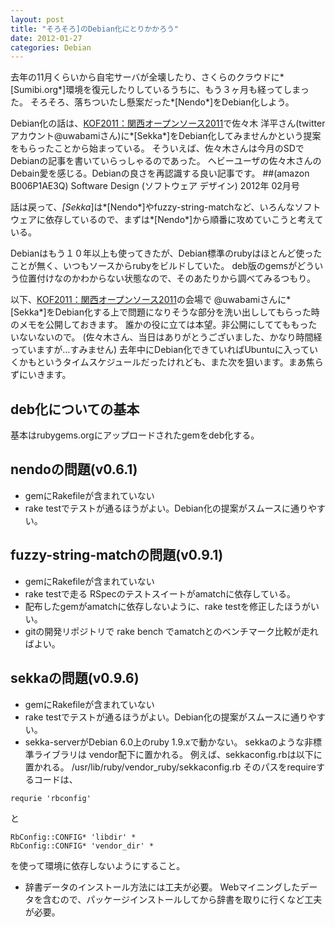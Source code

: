 ```yaml
---
layout: post
title: "そろそろ]のDebian化にとりかかろう"
date: 2012-01-27
categories: Debian
---
```


去年の11月くらいから自宅サーバが全壊したり、さくらのクラウドに*[Sumibi.org*]環境を復元したりしているうちに、もう３ヶ月も経ってしまった。
そろそろ、落ちついたし懸案だった*[Nendo*]をDebian化しよう。

Debian化の話は、[KOF2011：関西オープンソース2011](http://k-of.jp/2011/index.html)で佐々木 洋平さん(twitterアカウント@uwabamiさん)に*[Sekka*]をDebian化してみませんかという提案をもらったことから始まっている。
そういえば、佐々木さんは今月のSDでDebianの記事を書いていらっしゃるのであった。
ヘビーユーザの佐々木さんのDebain愛を感じる。Debianの良さを再認識する良い記事です。
 ##(amazon B006P1AE3Q) Software Design (ソフトウェア デザイン) 2012年 02月号

話は戻って、*[Sekka*]は*[Nendo*]やfuzzy-string-matchなど、いろんなソフトウェアに依存しているので、まずは*[Nendo*]から順番に攻めていこうと考えている。

Debianはもう１０年以上も使ってきたが、Debian標準のrubyはほとんど使ったことが無く、いつもソースからrubyをビルドしていた。
deb版のgemsがどういう位置付けなのかわからない状態なので、そのあたりから調べてみるつもり。

以下、[KOF2011：関西オープンソース2011](http://k-of.jp/2011/index.html)の会場で @uwabamiさんに*[Sekka*]をDebian化する上で問題になりそうな部分を洗い出ししてもらった時のメモを公開しておきます。
誰かの役に立ては本望。非公開にしててももったいないないので。
(佐々木さん、当日はありがとうございました、かなり時間経っていますが…すみません)
去年中にDebian化できていればUbuntuに入っていくかもというタイムスケジュールだったけれども、また次を狙います。まあ焦らずにいきます。

## deb化についての基本
基本はrubygems.orgにアップロードされたgemをdeb化する。

## nendoの問題(v0.6.1)
- gemにRakefileが含まれていない
- rake testでテストが通るほうがよい。Debian化の提案がスムースに通りやすい。

## fuzzy-string-matchの問題(v0.9.1)
- gemにRakefileが含まれていない
- rake testで走る RSpecのテストスイートがamatchに依存している。
- 配布したgemがamatchに依存しないように、rake testを修正したほうがいい。
- gitの開発リポジトリで rake bench でamatchとのベンチマーク比較が走ればよい。

## sekkaの問題(v0.9.6)
- gemにRakefileが含まれていない
- rake testでテストが通るほうがよい。Debian化の提案がスムースに通りやすい。
- sekka-serverがDebian 6.0上のruby 1.9.xで動かない。
sekkaのような非標準ライブラリは vendor配下に置かれる。
例えば、sekkaconfig.rbは以下に置かれる。
 /usr/lib/ruby/vendor_ruby/sekkaconfig.rb
そのパスをrequireするコードは、
```
requrie 'rbconfig'
```
と
```
RbConfig::CONFIG* 'libdir' *
RbConfig::CONFIG* 'vendor_dir' *
```
を使って環境に依存しないようにすること。

- 辞書データのインストール方法には工夫が必要。
 Webマイニングしたデータを含むので、パッケージインストールしてから辞書を取りに行くなど工夫が必要。
